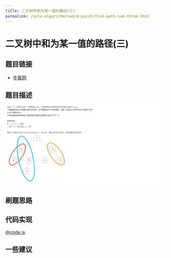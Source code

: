 ```yaml
---
title: 二叉树中和为某一值的路径(三)
permalink: /solo-algorithm/sword-point/find-path-sum-three.html
---
```


# 二叉树中和为某一值的路径(三)

## 题目链接

- [牛客网](https://www.nowcoder.com/share/jump/8484115461699865527566)

## 题目描述

![](../images/findPathSumThree.png)

## 刷题思路

## 代码实现

@[code js](@algorithm/sword-point/树/findPathSumThree.js)

## 一些建议
